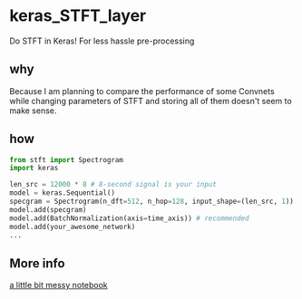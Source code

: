 # keras_STFT_layer
Do STFT in Keras! For less hassle pre-processing

## why
Because I am planning to compare the performance of some Convnets while changing parameters of STFT and storing all of them doesn't seem to make sense.

## how
```python
from stft import Spectrogram
import keras

len_src = 12000 * 8 # 8-second signal is your input
model = keras.Sequential()
specgram = Spectrogram(n_dft=512, n_hop=128, input_shape=(len_src, 1))
model.add(specgram)
model.add(BatchNormalization(axis=time_axis)) # recommended
model.add(your_awesome_network)
...

```

## More info
[a little bit messy notebook](https://github.com/keunwoochoi/keras_STFT_layer/blob/master/stft_kernels.ipynb)
